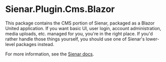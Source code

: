 ﻿# Sienar.Plugin.Cms.Blazor

This package contains the CMS portion of Sienar, packaged as a Blazor United application. If you want basic UI, user login, account administration, media uploads, etc. managed for you, you're in the right place. If you'd rather handle those things yourself, you should use one of Sienar's lower-level packages instead.

For more information, see the [Sienar docs](https://sienar.levesque.dev).